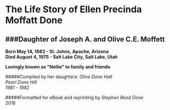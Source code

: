 # The Life Story of Ellen Precinda Moffatt Done

###Daughter of Joseph A. and Olive C.E. Moffett
---

**Born May 14, 1883 - St. Johns, Apache, Arizona**  
**Died August 4, 1975 - Salt Lake City, Salt Lake, Utah**

**Lovingly known as "Nellie" to family and friends**

#####Compiled by her daughters:
*Olive Done Hall*  
*Pearl Done Hill*  
*1981 - 1982*

#####Formatted for eBook and reprinting by
*Stephen Reed Done*  
*2016*